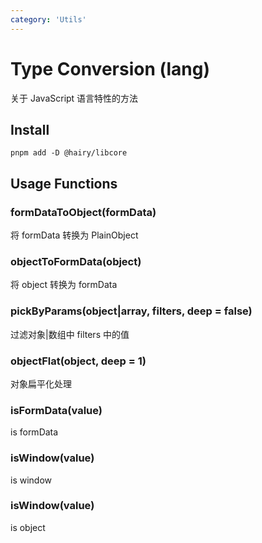 ```yaml
---
category: 'Utils'
---
```

# Type Conversion (lang)

关于 JavaScript 语言特性的方法

## Install

```
pnpm add -D @hairy/libcore
```

## Usage Functions

### formDataToObject(formData)

将 formData 转换为 PlainObject

### objectToFormData(object)

将 object 转换为 formData

### pickByParams(object|array, filters, deep = false)

过滤对象|数组中 filters 中的值

### objectFlat(object, deep = 1)

对象扁平化处理

### isFormData(value)

is formData

### isWindow(value)

is window

### isWindow(value)

is object
